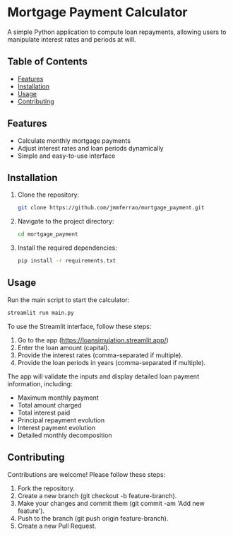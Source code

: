 # Mortgage Payment Calculator

A simple Python application to compute loan repayments, allowing users to manipulate interest rates and periods at will.

## Table of Contents

- [Features](#features)
- [Installation](#installation)
- [Usage](#usage)
- [Contributing](#contributing)

## Features

- Calculate monthly mortgage payments
- Adjust interest rates and loan periods dynamically
- Simple and easy-to-use interface

## Installation

1. Clone the repository:
    ```bash
    git clone https://github.com/jmmferrao/mortgage_payment.git
    ```
2. Navigate to the project directory:
    ```bash
    cd mortgage_payment
    ```
3. Install the required dependencies:
    ```bash
    pip install -r requirements.txt
    ```

## Usage

Run the main script to start the calculator:
```bash
streamlit run main.py
```
To use the Streamlit interface, follow these steps:

1. Go to the app (https://loansimulation.streamlit.app/)
2. Enter the loan amount (capital).
3. Provide the interest rates (comma-separated if multiple).
4. Provide the loan periods in years (comma-separated if multiple).

The app will validate the inputs and display detailed loan payment information, including:

- Maximum monthly payment
- Total amount charged
- Total interest paid
- Principal repayment evolution
- Interest payment evolution
- Detailed monthly decomposition

## Contributing
Contributions are welcome! Please follow these steps:

1. Fork the repository.
2. Create a new branch (git checkout -b feature-branch).
3. Make your changes and commit them (git commit -am 'Add new feature').
4. Push to the branch (git push origin feature-branch).
5. Create a new Pull Request.
